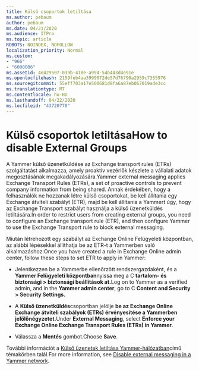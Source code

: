 ```yaml
---
title: Külső csoportok letiltása
ms.author: pebaum
author: pebaum
ms.date: 04/21/2020
ms.audience: ITPro
ms.topic: article
ROBOTS: NOINDEX, NOFOLLOW
localization_priority: Normal
ms.custom:
- "966"
- "6000006"
ms.assetid: 4e429507-039b-410e-a994-54b443d4e91e
ms.openlocfilehash: 2159feb4aa3999072de57d76790a2959c7355976
ms.sourcegitcommit: 55eff703a17e500681d8fa6a87eb067019ade3cc
ms.translationtype: MT
ms.contentlocale: hu-HU
ms.lasthandoff: 04/22/2020
ms.locfileid: "43720770"
---
```

# <a name="how-to-disable-external-groups"></a><span data-ttu-id="d9cea-102">Külső csoportok letiltása</span><span class="sxs-lookup"><span data-stu-id="d9cea-102">How to disable External Groups</span></span>

<span data-ttu-id="d9cea-103">A Yammer külső üzenetküldése az Exchange transport rules (ETRs) szolgáltatást alkalmazza, amely proaktív vezérlők készlete a vállalati adatok megosztásának megakadályozására.</span><span class="sxs-lookup"><span data-stu-id="d9cea-103">Yammer external messaging applies Exchange Transport Rules (ETRs), a set of proactive controls to prevent company information from being shared.</span></span> <span data-ttu-id="d9cea-104">Annak érdekében, hogy a felhasználók ne hozzanak létre külső csoportokat, be kell állítania egy Exchange átviteli szabályt (ETR), majd be kell állítania a Yammert úgy, hogy az Exchange Transport szabályt használja a külső üzenetküldés letiltására.</span><span class="sxs-lookup"><span data-stu-id="d9cea-104">In order to restrict users from creating external groups, you need to configure an Exchange transport rule (ETR), and then configure Yammer to use the Exchange Transport rule to block external messaging.</span></span>
  
<span data-ttu-id="d9cea-105">Miután létrehozott egy szabályt az Exchange Online Felügyeleti központban, az alábbi lépésekkel állíthatja be az ETR-t a Yammerben való alkalmazáshoz:</span><span class="sxs-lookup"><span data-stu-id="d9cea-105">Once you have created a rule in Exchange Online admin center, follow these steps to set ETR to apply in Yammer:</span></span>
  
- <span data-ttu-id="d9cea-106">Jelentkezzen be a Yammerbe ellenőrzött rendszergazdaként, és a **Yammer Felügyeleti központban**nyissa meg a C **tartalom- és biztonsági \> biztonsági beállítások at.**</span><span class="sxs-lookup"><span data-stu-id="d9cea-106">Log on to Yammer as a verified admin, and in the **Yammer admin center**, go to C **Content and Security \> Security Settings.**</span></span>

- <span data-ttu-id="d9cea-107">A **Külső üzenetküldés**csoportban jelölje **be az Exchange Online Exchange átviteli szabályok (ETRs) érvényesítése a Yammerben jelölőnégyzetet.**</span><span class="sxs-lookup"><span data-stu-id="d9cea-107">Under **External Messaging**, select **Enforce your Exchange Online Exchange Transport Rules (ETRs) in Yammer.**</span></span>

- <span data-ttu-id="d9cea-108">Válassza a **Mentés** gombot.</span><span class="sxs-lookup"><span data-stu-id="d9cea-108">Choose **Save**.</span></span>

<span data-ttu-id="d9cea-109">További információt a [Külső üzenetek letiltása Yammer-hálózatban](https://docs.microsoft.com/yammer/work-with-external-users/disable-external-messaging)című témakörben talál.</span><span class="sxs-lookup"><span data-stu-id="d9cea-109">For more information, see [Disable external messaging in a Yammer network](https://docs.microsoft.com/yammer/work-with-external-users/disable-external-messaging).</span></span>
  